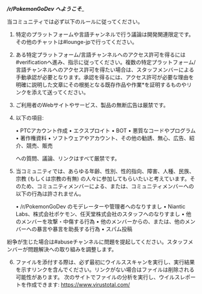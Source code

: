 _**/r/PokemonGoDev へようこそ**__

当コミュニティでは必ず以下のルールに従ってください。

1) 特定のプラットフォームや言語チャンネルで行う議論は開発関連限定です。その他のチャットは#lounge-jpで行ってください。

2) ある特定プラットフォーム/言語チャンネルへのアクセス許可を得るには#verificationへ進み、指示に従ってください。複数の特定プラットフォーム/言語チャンネルへのアクセス許可を得たい場合は、スタッフメンバーによる手動承認が必要となります。承認を得るには、アクセス許可が必要な理由を明確に説明した文章にその根拠となる既存作品や作業*を証明するものやリンクを添えて送ってください。

3) ご利用者のWebサイトやサービス、製品の無断広告は厳禁です。

4) 以下の項目:

    •  PTCアカウント作成
    •  エクスプロイト
    •  BOT
    •  悪質なコードやプログラム
    •  著作権資料
    •  ソフトウェアやアカウント、その他の勧誘、無心、広告、紹介、競売、販売

    への質問、議論、リンクはすべて厳禁です。

5) 当コミュニティでは、あらゆる年齢、性別、性的指向、障害、人種、民族、宗教 (もしくは宗教の有無) の人々に参加してもらいたいと考えています。そのため、コミュニティメンバーによる、または、コミュニティメンバーへの以下の行為は許されません。

    •  /r/PokemonGoDev のモデレーターや管理者へのなりすまし
    •  Niantic Labs、株式会社ポケモン、任天堂株式会社のスタッフへのなりすまし
    •  他のメンバーを攻撃・中傷する行為
    •  他のメンバーからの、または、他のメンバーへの暴言や暴言を助長する行為
    •  スパム投稿

紛争が生じた場合は#abuseチャンネルに問題を提起してください。スタッフメンバーが問題解決への取り組みを調整します。

6) ファイルを添付する際は、必ず最初にウイルススキャンを実行し、実行結果を示すリンクを含んでください。リンクがない場合はファイルは削除される可能性があります。 次のサイトでファイルの分析を実行し、ウイルスレポートを作成できます: https://www.virustotal.com/
